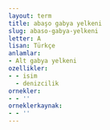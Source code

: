 ```yaml
---
layout: term
title: abaşo gabya yelkeni
slug: abaso-gabya-yelkeni
letter: A
lisan: Türkçe
anlamlar:
- Alt gabya yelkeni
ozellikler:
- - isim
  - denizcilik
ornekler:
- - ''
orneklerkaynak:
- - ''
---
```

